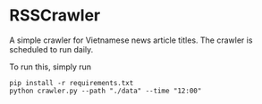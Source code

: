 # RSSCrawler
A simple crawler for Vietnamese news article titles. The crawler is scheduled to run daily.

To run this, simply run
	
	pip install -r requirements.txt
	python crawler.py --path "./data" --time "12:00"
